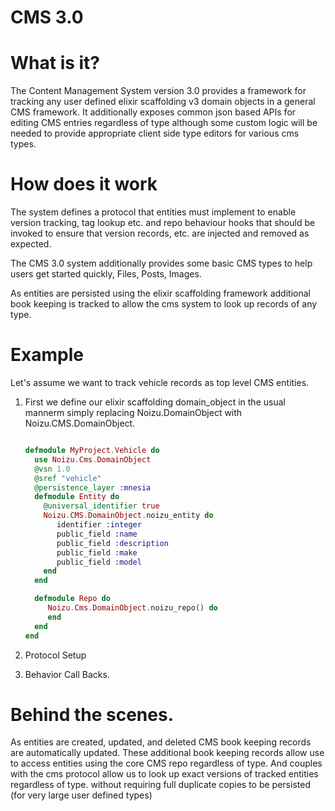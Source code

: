 CMS 3.0
==============

# What is it?
The Content Management System version 3.0 provides a framework for tracking any user defined elixir scaffolding v3 domain objects
in a general CMS framework. It additionally exposes common json based APIs for editing CMS entries regardless of type although
some custom logic will be needed to provide appropriate client side type editors for various cms types. 

# How does it work
 
The system defines a protocol that entities must implement to enable version tracking, tag lookup etc. and repo behaviour 
hooks that should be invoked to ensure that version records, etc. are injected and removed as expected. 

The CMS 3.0 system additionally provides some basic CMS types to help users get started quickly, Files, Posts, Images.
 
As entities are persisted using the elixir scaffolding framework additional book keeping is tracked to allow the cms system to 
look up records of any type. 
 
# Example 

Let's assume we want to track vehicle records as top level CMS entities.

1. First we define our elixir scaffolding domain_object in the usual mannerm simply replacing
   Noizu.DomainObject with Noizu.CMS.DomainObject. 
    
    ```elixir
    
    defmodule MyProject.Vehicle do 
      use Noizu.Cms.DomainObject
      @vsn 1.0
      @sref "vehicle"
      @persistence_layer :mnesia
      defmodule Entity do
        @universal_identifier true
        Noizu.CMS.DomainObject.noizu_entity do
           identifier :integer
           public_field :name
           public_field :description
           public_field :make
           public_field :model
        end
      end

      defmodule Repo do
         Noizu.Cms.DomainObject.noizu_repo() do
         end
      end
   end
   ```
   
2. Protocol Setup

3. Behavior Call Backs. 

# Behind the scenes. 
As entities are created, updated, and deleted CMS book keeping records are automatically updated. 
These additional book keeping records allow use to access entities using the core CMS repo regardless of type.
And couples with the cms protocol allow us to look up exact versions of tracked entities regardless of type. 
without requiring full duplicate copies to be persisted (for very large user defined types) 
